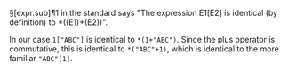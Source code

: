 §[expr.sub]¶1 in the standard says "The expression E1[E2] is identical (by definition) to *((E1)+(E2))".

In our case `1["ABC"]` is identical to `*(1+"ABC")`. Since the plus operator is commutative, this is identical to `*("ABC"+1)`, which is identical to the more familiar `"ABC"[1]`.